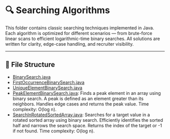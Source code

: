 # 🔍 Searching Algorithms

This folder contains classic searching techniques implemented in Java. Each algorithm is optimized for different scenarios — from brute-force linear scans to efficient logarithmic-time binary searches. All solutions are written for clarity, edge-case handling, and recruiter visibility.

---

## 📁 File Structure
- [BinarySearch.java](https://github.com/Ezhil005/DSA-Solutions/blob/master/SearchingAlgorithms/BinarySearch.java)
- [FirstOccurrenceBinarySearch.java](https://github.com/Ezhil005/DSA-Solutions/blob/master/SearchingAlgorithms/FirstOccurrenceBinarySearch.java)
- [UniqueElementBinarySearch.java](https://github.com/Ezhil005/DSA-Solutions/blob/master/SearchingAlgorithms/UniqueElementBinarySearch.java)
- [PeakElementBinarySearch.java](https://github.com/Ezhil005/DSA-Solutions/blob/master/SearchingAlgorithms/PeakElementBinarySearch.java): Finds a peak element in an array using binary search. A peak is defined as an element greater than its neighbors. Handles edge cases and returns the peak value. Time complexity: O(log n).
- [SearchInRotatedSortedArray.java](https://github.com/Ezhil005/DSA-Solutions/blob/main/SearchingAlgorithms/SearchInRotatedSortedArray.java): Searches for a target value in a rotated sorted array using binary search. Efficiently identifies the sorted half and narrows the search space. Returns the index of the target or -1 if not found. Time complexity: O(log n).


